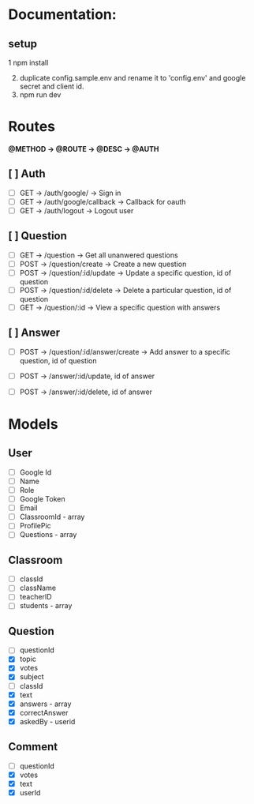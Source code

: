 # Documentation:

## setup

1 npm install

2. duplicate config.sample.env and rename it to 'config.env' and google secret and client id.
3. npm run dev

# Routes

#### @METHOD -> @ROUTE -> @DESC -> @AUTH

## [ ] Auth
- [ ] GET -> /auth/google/ -> Sign in
- [ ] GET -> /auth/google/callback -> Callback for oauth
- [ ] GET -> /auth/logout -> Logout user

## [ ] Question
- [ ] GET -> /question -> Get all unanwered questions
- [ ] POST -> /question/create -> Create a new question
- [ ] POST -> /question/:id/update -> Update a specific question, id of question
- [ ] POST -> /question/:id/delete -> Delete a particular question, id of question
- [ ] GET -> /question/:id -> View a specific question with answers

## [ ] Answer
- [ ] POST -> /question/:id/answer/create -> Add answer to a specific question, id of question
- [ ] POST -> /answer/:id/update, id of answer
- [ ] POST -> /answer/:id/delete, id of answer


# Models

## User

- [ ] Google Id
- [ ] Name
- [ ] Role
- [ ] Google Token
- [ ] Email
- [ ] ClassroomId - array
- [ ] ProfilePic
- [ ] Questions - array

## Classroom

- [ ] classId
- [ ] className
- [ ] teacherID
- [ ] students - array

## Question

- [ ] questionId
- [x] topic
- [x] votes
- [x] subject
- [ ] classId
- [x] text
- [x] answers - array
- [x] correctAnswer
- [x] askedBy - userid

## Comment

- [ ] questionId
- [x] votes
- [x] text
- [x] userId
